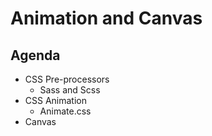 # Animation and Canvas
## Agenda
* CSS Pre-processors
  * Sass and Scss
* CSS Animation
  * Animate.css
* Canvas